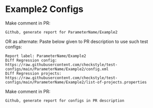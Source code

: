 # Example2 Configs
Make comment in PR:
```
Github, generate report for ParameterName/Example2
```
OR as alternate:
Paste below given to PR description to use such test configs:
```
Report label: ParameterName/Example2
Diff Regression config: https://raw.githubusercontent.com/checkstyle/test-configs/main/ParameterName/Example2/config.xml
Diff Regression projects: https://raw.githubusercontent.com/checkstyle/test-configs/main/ParameterName/Example2/list-of-projects.properties
```
Make comment in PR:
```
Github, generate report for configs in PR description
```
